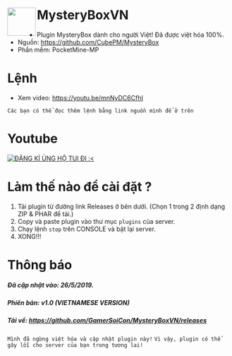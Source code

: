 <h1>MysteryBoxVN<img src="https://i.gifer.com/7AnI.gif" height="64" width="64" align="left"></img></h1>

+ Plugin MysteryBox dành cho người Việt! Đã được việt hóa 100%.
+ Nguồn: https://github.com/CubePM/MysteryBox
+ Phần mềm: PocketMine-MP

# Lệnh
+ Xem video: https://youtu.be/mnNyDC6CfhI

``Các bạn có thể đọc thêm lệnh bằng link nguồn mình để ở trên``

# Youtube
[![ĐĂNG KÍ ỦNG HỘ TUI ĐI :<](https://img.youtube.com/vi/mnNyDC6CfhI/0.jpg)](https://youtu.be/mnNyDC6CfhI "ĐĂNG KÍ ỦNG HỘ TUI ĐI :<")

# Làm thế nào để cài đặt ?
1. Tải plugin từ đường link Releases ở bên dưới. (Chọn 1 trong 2 định dạng ZIP & PHAR để tải.)
2. Copy và paste plugin vào thư mục ```plugins``` của server.
3. Chạy lệnh ```stop``` trên CONSOLE và bật lại server.
4. XONG!!!

# Thông báo
##### Đã cập nhật vào: 26/5/2019.
##### Phiên bản: v1.0 (VIETNAMESE VERSION)
##### Tải về: https://github.com/GamerSoiCon/MysteryBoxVN/releases
```Mình đã ngừng việt hóa và cập nhật plugin này!```
```Vì vậy, plugin có thể gây lỗi cho server của bạn trong tương lai!```
